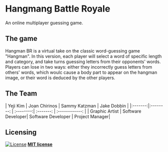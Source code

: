 # Hangmang Battle Royale

An online multiplayer guessing game.

## The game

Hangman BR is a virtual take on the classic word-guessing game "Hangman". In this version, each player will select a word of specific length and category, and take turns guessing letters from their opponents' words. Players can lose in two ways: either they incorrectly guess letters from others' words, which woulc cause a body part to appear on the hangman image, or their word is deduced by the other players. 

## The Team

| Yeji Kim | Joan Chirinos | Sammy Katzman    | Jake Dobbin |
|:-------:|:--------: | :--------:| :-------: | :------------: |
| Graphic Artist | Software Developer| Software Developer | Project Manager|

## Licensing

[![License](http://img.shields.io/:license-mit-blue.svg?style=flat-square)](http://badges.mit-license.org)
**[MIT license](http://opensource.org/licenses/mit-license.php)**
